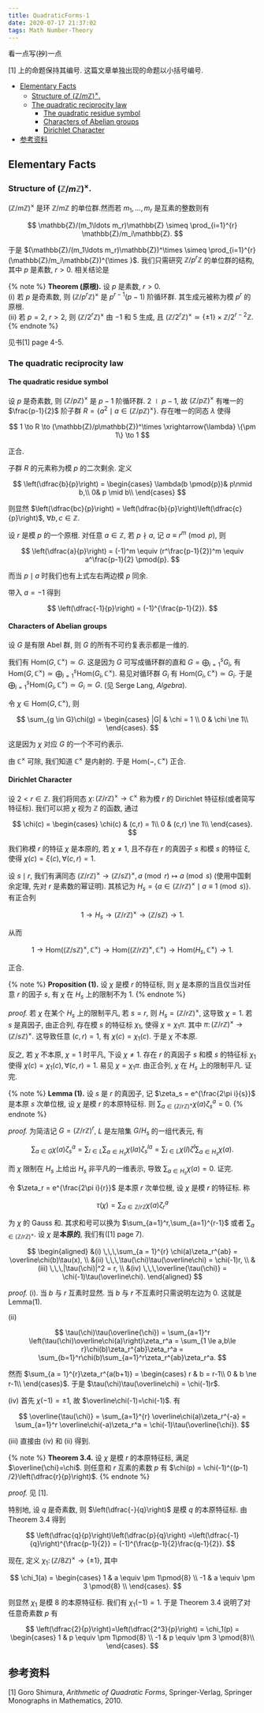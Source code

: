 ```yaml
---
title: QuadraticForms-1
date: 2020-07-17 21:37:02
tags: Math Number-Theory
---
```


$\newcommand{\bbZ}{\mathbb{Z}}$

看一点写(~~抄~~)一点

[1] 上的命题保持其编号. 这篇文章单独出现的命题以小括号编号.


<!-- vim-markdown-toc GFM -->

* [Elementary Facts](#elementary-facts)
    * [Structure of $(\mathbb{Z}/m\mathbb{Z})^{\times}$.](#structure-of-mathbbzmmathbbztimes)
    * [The quadratic reciprocity law](#the-quadratic-reciprocity-law)
        * [The quadratic residue symbol](#the-quadratic-residue-symbol)
        * [Characters of Abelian groups](#characters-of-abelian-groups)
        * [Dirichlet Character](#dirichlet-character)
* [参考资料](#参考资料)

<!-- vim-markdown-toc -->

<!--more-->

## Elementary Facts

### Structure of $(\mathbb{Z}/m\mathbb{Z})^{\times}$.

$(\mathbb{Z}/m\mathbb{Z})^\times$ 是环 $\mathbb{Z}/m\mathbb{Z}$ 的单位群.然而若 $m_1,\ldots ,m_r$ 是互素的整数则有

$$
    \mathbb{Z}/(m_1\ldots m_r)\mathbb{Z} \simeq \prod_{i=1}^{r} \mathbb{Z}/m_i\mathbb{Z}.
$$

于是 $(\mathbb{Z}/(m_1\ldots m_r)\mathbb{Z})^\times \simeq \prod_{i=1}^{r} (\mathbb{Z}/m_i\mathbb{Z})^{\times }$. 我们只需研究 $\mathbb{Z}/p^r\mathbb{Z}$ 的单位群的结构, 其中 $p$ 是素数, $r > 0$. 相关结论是

{% note %}
    **Theorem (原根).** 设 $p$ 是素数, $r > 0$.  
    (i) 若 $p$ 是奇素数, 则 $(\mathbb{Z}/p^r\mathbb{Z})^\times$ 是 $p^{r-1}(p-1)$ 阶循环群. 其生成元被称为模 $p^r$ 的原根.  
    (ii) 若 $p=2$, $r > 2$, 则 $(\mathbb{Z} /2^r\mathbb{Z})^\times$ 由 $-1$ 和 $5$ 生成, 且 $(\mathbb{Z} /2^r\mathbb{Z})^\times \simeq \{\pm 1\} \times \mathbb{Z} / 2^{r-2}\mathbb{Z}$.
{% endnote %}

见书[1] page 4-5.

### The quadratic reciprocity law
#### The quadratic residue symbol

设 $p$ 是奇素数, 则 $(\mathbb{Z}/p\mathbb{Z})^\times$ 是 $p-1$ 阶循环群. $2 \mid p-1$, 故 $(\mathbb{Z}/p\mathbb{Z})^\times$ 有唯一的 $\frac{p-1}{2}$ 阶子群 $R = \{a^2 \mid a\in (\mathbb{Z}/p\mathbb{Z})^\times\}$. 存在唯一的同态 $\lambda$ 使得

$$
    1 \to R \to (\mathbb{Z}/p\mathbb{Z})^\times \xrightarrow{\lambda} \{\pm 1\} \to 1
$$

正合.

子群 $R$ 的元素称为模 $p$ 的二次剩余. 定义

$$
    \left(\dfrac{b}{p}\right) = \begin{cases}
         \lambda(b \pmod{p})& p\nmid b,\\
         0&  p \mid b\\
    \end{cases}
$$

则显然 $\left(\dfrac{bc}{p}\right) = \left(\dfrac{b}{p}\right)\left(\dfrac{c}{p}\right)$, $\forall b,c \in \mathbb{Z}$.

设 $r$ 是模 $p$ 的一个原根. 对任意 $a \in \mathbb{Z}$, 若 $p \nmid a$, 记 $a \equiv r^{m} \pmod{p}$, 则

$$
    \left(\dfrac{a}{p}\right) = (-1)^m \equiv (r^\frac{p-1}{2})^m \equiv a^\frac{p-1}{2} \pmod{p}.
$$

而当 $p \mid a$ 时我们也有上式左右两边模 $p$ 同余.

带入 $a = -1$ 得到

$$
    \left(\dfrac{-1}{p}\right) = (-1)^{\frac{p-1}{2}}.
$$

#### Characters of Abelian groups

设 $G$ 是有限 Abel 群, 则 $G$ 的所有不可约复表示都是一维的.

我们有 $\mathrm{Hom}(G,\mathbb{C}^\times) \simeq G$. 这是因为 $G$ 可写成循环群的直和 $G = \bigoplus_{i=1}^{s} G_i$, 有 $\mathrm{Hom}(G,\mathbb{C}^\times) \simeq \bigoplus_{i=1}^{s}\mathrm{Hom}(G_i,\mathbb{C}^\times)$. 易见对循环群 $G_i$ 有 $\mathrm{Hom}(G_i,\mathbb{C}^\times) \simeq G_i$. 于是 $\bigoplus_{i=1}^{s}\mathrm{Hom}(G_i,\mathbb{C}^\times) \simeq G_i \simeq G$. (见 Serge Lang, *Algebra*).

令 $\chi \in \mathrm{Hom}(G,\mathbb{C}^\times)$, 则

$$
    \sum_{g \in G}\chi(g) = \begin{cases}
        |G| & \chi = 1 \\
        0 &  \chi \ne 1\\
    \end{cases}.
$$

这是因为 $\chi$ 对应 $G$ 的一个不可约表示.

由 $\mathbb{C}^\times$ 可除, 我们知道 $\mathbb{C}^\times$ 是内射的. 于是 $\mathrm{Hom}(-,\mathbb{C}^\times)$ 正合.

#### Dirichlet Character

设 $2 <r \in \mathbb{Z}$. 我们将同态 $\chi\colon (\mathbb{Z} /r\mathbb{Z})^\times \to \mathbb{C}^\times$ 称为模 $r$ 的 Dirichlet 特征标(或者简写特征标). 我们可以把 $\chi$ 视为 $\mathbb{Z}$ 的函数, 通过

$$
    \chi(c) = \begin{cases}
        \chi(c) & (c,r) = 1\\
        0 & (c,r) \ne 1\\
    \end{cases}.
$$


我们称模 $r$ 的特征 $\chi$ 是本原的, 若 $\chi \ne 1$, 且不存在 $r$ 的真因子 $s$ 和模 $s$ 的特征 $\xi$, 使得 $\chi(c) =\xi(c), \forall (c,r)=1$.

设 $s \mid r$, 我们有满同态 $(\mathbb{Z}/r\mathbb{Z})^\times \to (\mathbb{Z}/s\mathbb{Z})^\times , a\pmod{r} \mapsto a\pmod{s}$ (使用中国剩余定理, 先对 $r$ 是素数的幂证明). 其核记为 $H_s = \{a \in (\mathbb{Z}/r\mathbb{Z})^\times \mid a \equiv 1 \pmod{s}\}$. 有正合列

$$
    1 \to H_s \to (\mathbb{Z}/r\mathbb{Z})^\times \to (\mathbb{Z}/s\mathbb{Z}) \to 1.
$$

从而

$$
    1 \to \mathrm{Hom}((\mathbb{Z}/s\mathbb{Z})^\times ,\mathbb{C}^\times) \to \mathrm{Hom}((\mathbb{Z}/r\mathbb{Z})^\times,\mathbb{C}^\times)\to \mathrm{Hom}(H_s,\mathbb{C}^\times) \to 1.
$$

正合.

{% note %}
    **Proposition (1).** 设 $\chi$ 是模 $r$ 的特征标, 则 $\chi$ 是本原的当且仅当对任意 $r$ 的因子 $s$, 有 $\chi$ 在 $H_s$ 上的限制不为 $1$.
{% endnote %}

*proof.* 若 $\chi$ 在某个 $H_s$ 上的限制平凡, 若 $s=r$, 则 $H_s = (\mathbb{Z}/r\mathbb{Z})^\times$, 这导致 $\chi = 1$. 若 $s$ 是真因子, 由正合列, 存在模 $s$ 的特征标 $\chi_1$, 使得 $\chi = \chi_1\pi$. 其中 $\pi\colon (\mathbb{Z}/r\mathbb{Z})^\times \to (\mathbb{Z}/s\mathbb{Z})^\times$. 这导致任意 $(c,r)=1$, 有 $\chi(c) = \chi_1(c)$. 于是 $\chi$ 不本原.

反之, 若 $\chi$ 不本原, $\chi = 1$ 时平凡, 下设 $\chi \ne 1$. 存在 $r$ 的真因子 $s$ 和模 $s$ 的特征标 $\chi_1$ 使得 $\chi(c) = \chi_1(c), \forall (c,r)=1$. 易见 $\chi = \chi_1\pi$. 由正合列, $\chi$ 在 $H_s$ 上的限制平凡. 证完.

{% note %}
    **Lemma (1).** 设 $s$ 是 $r$ 的真因子, 记 $\zeta_s = e^{\frac{2\pi i}{s}}$ 是本原 $s$ 次单位根, 设 $\chi$ 是模 $r$ 的本原特征标. 则 $\sum_{a \in (\mathbb{Z}/r\mathbb{Z})^\times} \chi(a)\zeta_s^a = 0$.
{% endnote %}

*proof.* 为简洁记 $G = (\mathbb{Z}/r\mathbb{Z})^r$, $L$ 是左陪集 $G /H_s$ 的一组代表元, 有

$$
    \sum_{a \in G}\chi(a)\zeta_s^a = \sum_{l \in L}\sum_{a \in H_s}\chi(la)\zeta_s^{la} = \sum_{l\in L}\chi(l)\zeta^l\sum_{a \in H_s}\chi(a).
$$

而 $\chi$ 限制在 $H_s$ 上给出 $H_s$ 非平凡的一维表示, 导致 $\sum_{a \in H_s}\chi(a) = 0$. 证完.

令 $\zeta_r = e^{\frac{2\pi i}{r}}$ 是本原 $r$ 次单位根, 设 $\chi$ 是模 $r$ 的特征标. 称

$$
    \tau(\chi) = \sum_{a \in \mathbb{Z} /r\mathbb{Z}} \chi(a)\zeta_r^a
$$

为 $\chi$ 的 Gauss 和. 其求和号可以换为 $\sum_{a=1}^r,\sum_{a=1}^{r-1}$ 或者 $\sum_{a \in (\mathbb{Z} /r\mathbb{Z})^\times}$. 设 $\chi$ 是**本原的**, 我们有([1] page 7).

$$
    \begin{aligned}
        &(i) \,\,\,\sum_{a = 1}^{r} \chi(a)\zeta_r^{ab} = \overline\chi(b)\tau(x), \\
        &(ii) \,\,\,\tau(\chi)\tau(\overline\chi) = \chi(-1)r, \\
        &(iii) \,\,\,|\tau(\chi)|^2 = r, \\
        &(iv) \,\,\,\overline{\tau(\chi)} = \chi(-1)\tau(\overline\chi).
    \end{aligned}
$$

*proof.* (i). 当 $b$ 与 $r$ 互素时显然. 当 $b$ 与 $r$ 不互素时只需说明左边为 $0$. 这就是 Lemma(1).

(ii) 

$$
    \tau(\chi)\tau(\overline{\chi}) = \sum_{a=1}^r \left(\tau(\chi)\overline\chi(a)\right)\zeta_r^a = \sum_{1 \le a,b\le r}\chi(b)\zeta_r^{ab}\zeta_r^a = \sum_{b=1}^r\chi(b)\sum_{a=1}^r\zeta_r^{ab}\zeta_r^a.
$$

然而 $\sum_{a = 1}^{r}\zeta_r^{a(b+1)} = \begin{cases}
    r & b = r-1\\
    0 & b \ne r-1\\
\end{cases}$. 于是 $\tau(\chi)\tau(\overline\chi) = \chi(-1)r$.

(iv) 首先 $\chi(-1) = \pm 1$, 故 $\overline\chi(-1)=\chi(-1)$. 有

$$
    \overline{\tau(\chi)} = \sum_{a=1}^{r} \overline\chi(a)\zeta_r^{-a} = \sum_{a=1}^r \overline\chi(-a)\zeta_r^a = \chi(-1)\tau(\overline{\chi}).
$$

(iii) 直接由 (iv) 和 (ii) 得到.

 {% note %}
    **Theorem 3.4.** 设 $\chi$ 是模 $r$ 的本原特征标, 满足 $\overline{\chi}=\chi$. 则任意和 $r$ 互素的素数 $p$ 有 $\chi(p) = \chi(-1)^{(p-1) /2}\left(\dfrac{r}{p}\right)$.
 {% endnote %}

 *proof.* 见 [1].

 特别地, 设 $q$ 是奇素数, 则 $\left(\dfrac{-}{q}\right)$ 是模 $q$ 的本原特征标. 由 Theorem 3.4 得到

 $$
    \left(\dfrac{q}{p}\right)\left(\dfrac{p}{q}\right) =\left(\dfrac{-1}{q}\right)^{\frac{p-1}{2}} = (-1)^{\frac{p-1}{2}\frac{q-1}{2}}.
 $$

 现在, 定义 $\chi_1\colon (\mathbb{Z} /8\mathbb{Z})^\times  \to \{\pm 1\}$, 其中

 $$
    \chi_1(a) = \begin{cases}
        1 & a \equiv \pm 1\pmod{8} \\
        -1 & a \equiv \pm 3 \pmod{8} \\
    \end{cases}.
 $$

 则显然 $\chi_1$ 是模 $8$ 的本原特征标. 我们有 $\chi_1(-1) = 1$. 于是 Theorem 3.4 说明了对任意奇素数 $p$ 有

 $$
    \left(\dfrac{2}{p}\right)=\left(\dfrac{2^3}{p}\right) = \chi_1(p) = \begin{cases}
        1 & p \equiv \pm 1\pmod{8} \\
        -1 & p \equiv \pm 3 \pmod{8}\\
    \end{cases}.
 $$

## 参考资料

[1] Goro Shimura, *Arithmetic of Quadratic Forms*, Springer-Verlag, Springer Monographs in Mathematics, 2010.
